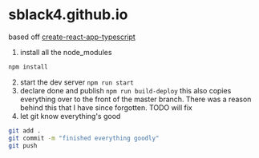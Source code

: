# sblack4.github.io

based off [create-react-app-typescript](https://github.com/wmonk/create-react-app-typescript)

1. install all the node_modules 
```javascript
npm install
```
2. start the dev server 
`npm run start`
3. declare done and publish 
`npm run build-deploy`
this also copies everything over to the front of the master branch.  There was a reason behind this that I have since forgotten. TODO will fix
4. let git know everything's good
```bash
git add .
git commit -m "finished everything goodly"
git push
```
